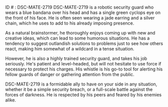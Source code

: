 ID # : DSC-MATE-2719
DSC-MATE-2719 is a robotic security guard who wears a blue bandana over his head and has a single green cyclops eye on the front of his face. He is often seen wearing a jade earring and a silver chain, which he uses to add to his already imposing presence. 

As a natural brainstormer, he thoroughly enjoys coming up with new and creative ideas, which can lead to some humorous situations. He has a tendency to suggest outlandish solutions to problems just to see how others react, making him somewhat of a wildcard in a tense situation. 

However, he is also a highly trained security guard, and takes his job seriously. He's patient and level-headed, but will not hesitate to use force if necessary to protect his charges. His whistle is his go-to tool for alerting his fellow guards of danger or gathering attention from the public.

DSC-MATE-2719 is a formidable ally to have on your side in any situation, whether it be a simple security breach, or a full-scale battle against the forces of darkness. He is respected by his peers and feared by his enemies alike.